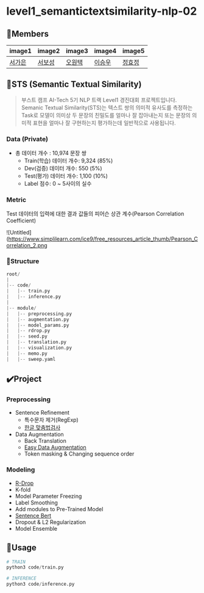 # level1_semantictextsimilarity-nlp-02

## 🌱Members


| image1 | image2 | image3 | image4 | image5 |
| --- | --- | --- | --- | --- |
| [서가은](https://github.com/gaeun0112) | [서보성](https://github.com/Seoboseong) | [오원택](https://github.com/dnjdsxor21) | [이승우](https://github.com/OLAOOT) | [정효정](https://github.com/HYOJUNG08) |

## 📎STS (Semantic Textual Similarity)

> 부스트 캠프 AI-Tech 5기 NLP 트랙 Level1 경진대회 프로젝트입니다. Semanic Textual Similarity(STS)는 텍스트 쌍의 의미적 유사도를 측정하는 Task로 모델이 의미상 두 문장의 친밀도를 얼마나 잘 잡아내는지 또는 문장의 의미적 표현을 얼마나 잘 구현하는지 평가하는데 일반적으로 사용됩니다.
> 

### Data (Private)

- 총 데이터 개수 : 10,974 문장 쌍
    - Train(학습) 데이터 개수: 9,324 (85%)
    - Dev(검증) 데이터 개수: 550 (5%)
    - Test(평가) 데이터 개수: 1,100 (10%)
    - Label 점수: 0 ~ 5사이의 실수

### Metric

Test 데이터의 입력에 대한 결과 값들의 피어슨 상관 계수(Pearson Correlation Coefficient)

![Untitled](https://www.simplilearn.com/ice9/free_resources_article_thumb/Pearson_Correlation_2.png

### 📂Structure

```python
root/
|
|-- code/
|   |-- train.py
|   |-- inference.py
|
|-- module/
|   |-- preprocessing.py
|   |-- augmentation.py
|   |-- model_params.py
|   |-- rdrop.py
|   |-- seed.py
|   |-- translation.py
|   |-- visualization.py
|   |-- memo.py
|   |-- sweep.yaml

```

## ✔️Project


### Preprocessing

- Sentence Refinement
    - 특수문자 제거(RegExp)
    - [한글 맞춤법검사](https://github.com/ssut/py-hanspell)
- Data Augmentation
    - Back Translation
    - [Easy Data Augmentation](https://github.com/toriving/KoEDA)
    - Token masking & Changing sequence order

### Modeling

- [R-Drop](https://github.com/dropreg/R-Drop)
- K-fold
- Model Parameter Freezing
- Label Smoothing
- Add modules to Pre-Trained Model
- [Sentence Bert](https://www.sbert.net)
- Dropout & L2 Regularization
- Model Ensemble

## 🐞Usage

```python
# TRAIN
python3 code/train.py

# INFERENCE
python3 code/inference.py
```
